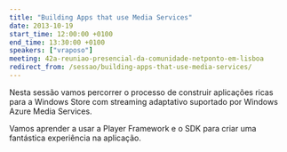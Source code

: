 ```yaml
---
title: "Building Apps that use Media Services"
date: 2013-10-19
start_time: 12:00:00 +0100
end_time: 13:30:00 +0100
speakers: ["vraposo"]
meeting: 42a-reuniao-presencial-da-comunidade-netponto-em-lisboa
redirect_from: /sessao/building-apps-that-use-media-services/
---
```

Nesta sessão vamos percorrer o processo de construir aplicações ricas para a Windows Store com streaming adaptativo suportado por Windows Azure Media Services.

Vamos aprender a usar a Player Framework e o SDK para criar uma fantástica experiência na aplicação.

